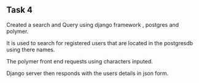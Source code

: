 ## Task 4

Created a search and Query using django framework , postgres and polymer.

It is used to search for  registered users that are located in the postgresdb using there names.

The polymer front end requests using characters inputed.

Django server then responds with the users details in json form.



